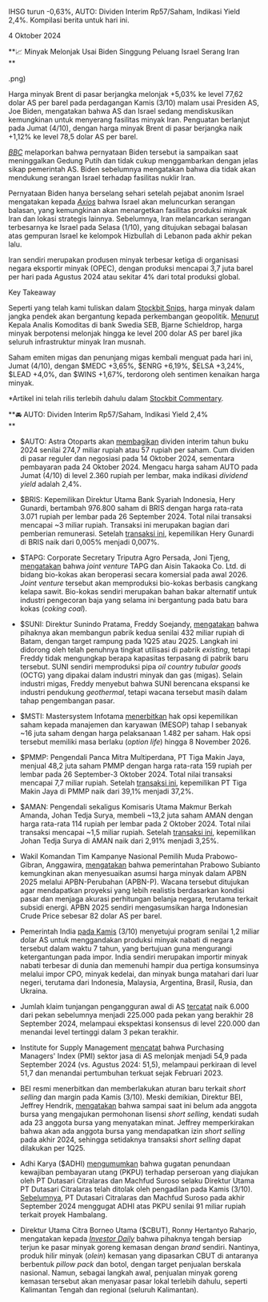 IHSG turun -0,63%, AUTO: Dividen Interim Rp57/Saham, Indikasi Yield 2,4%. Kompilasi berita untuk hari ini.

4 Oktober 2024

**📈 Minyak Melonjak Usai Biden Singgung Peluang Israel Serang Iran  
**

.png)

Harga minyak Brent di pasar berjangka melonjak +5,03% ke level 77,62 dolar AS per barel pada perdagangan Kamis (3/10) malam usai Presiden AS, Joe Biden, mengatakan bahwa AS dan Israel sedang mendiskusikan kemungkinan untuk menyerang fasilitas minyak Iran. Penguatan berlanjut pada Jumat (4/10), dengan harga minyak Brent di pasar berjangka naik +1,12% ke level 78,5 dolar AS per barel.

_[BBC](https://www.bbc.com/news/articles/c3rljzepw5yo)_ melaporkan bahwa pernyataan Biden tersebut ia sampaikan saat meninggalkan Gedung Putih dan tidak cukup menggambarkan dengan jelas sikap pemerintah AS. Biden sebelumnya mengatakan bahwa dia tidak akan mendukung serangan Israel terhadap fasilitas nuklir Iran.

Pernyataan Biden hanya berselang sehari setelah pejabat anonim Israel mengatakan kepada _[Axios](https://www.axios.com/2024/10/02/iran-israel-missile-attacks-response)_ bahwa Israel akan meluncurkan serangan balasan, yang kemungkinan akan menargetkan fasilitas produksi minyak Iran dan lokasi strategis lainnya. Sebelumnya, Iran melancarkan serangan terbesarnya ke Israel pada Selasa (1/10), yang ditujukan sebagai balasan atas gempuran Israel ke kelompok Hizbullah di Lebanon pada akhir pekan lalu.

Iran sendiri merupakan produsen minyak terbesar ketiga di organisasi negara eksportir minyak (OPEC), dengan produksi mencapai 3,7 juta barel per hari pada Agustus 2024 atau sekitar 4% dari total produksi global.

Key Takeaway

Seperti yang telah kami tuliskan dalam [Stockbit Snips](https://snips.stockbit.com/snips-terbaru/-minyak-naik-265-imbas-serangan-iran-ke-israel), harga minyak dalam jangka pendek akan bergantung kepada perkembangan geopolitik. [Menurut](http://xn--asked%20the%20extent%20to%20which%20oil%20prices%20could%20spike%20in%20such%20a%20scenario,%20schieldrop%20replied,%20if%20you%20take%20out%20installations%20in%20iran,%20easily%20you%20go%20to%20$200-plus-2q18k.xn--ivg/) Kepala Analis Komoditas di bank Swedia SEB, Bjarne Schieldrop, harga minyak berpotensi melonjak hingga ke level 200 dolar AS per barel jika seluruh infrastruktur minyak Iran musnah.

Saham emiten migas dan penunjang migas kembali menguat pada hari ini, Jumat (4/10), dengan $MEDC +3,65%, $ENRG +6,19%, $ELSA +3,24%, $LEAD +4,0%, dan $WINS +1,67%, terdorong oleh sentimen kenaikan harga minyak.

\*Artikel ini telah rilis terlebih dahulu dalam [Stockbit Commentary](https://stockbit.com/post/15959436).

**🚘 AUTO: Dividen Interim Rp57/Saham, Indikasi Yield 2,4%  
**

- $AUTO: Astra Otoparts akan [membagikan](<https://emitten-announcement.stockbit.com/attachments/f-31732268-0_AUTO_Jadwal_Aksi_Korporasi_(Khusus_Penyampaian_Dividen_Interim)_31732268.pdf>) dividen interim tahun buku 2024 senilai 274,7 miliar rupiah atau 57 rupiah per saham. Cum dividen di pasar reguler dan negosiasi pada 14 Oktober 2024, sementara pembayaran pada 24 Oktober 2024. Mengacu harga saham AUTO pada Jumat (4/10) di level 2.360 rupiah per lembar, maka indikasi _dividend yield_ adalah 2,4%.
- $BRIS: Kepemilikan Direktur Utama Bank Syariah Indonesia, Hery Gunardi, bertambah 976.800 saham di BRIS dengan harga rata-rata 3.071 rupiah per lembar pada 26 September 2024. Total nilai transaksi mencapai ~3 miliar rupiah. Transaksi ini merupakan bagian dari pemberian remunerasi. Setelah [transaksi ini](https://www.idx.co.id/StaticData/NewsAndAnnouncement/ANNOUNCEMENTSTOCK/From_EREP/202410/d6294f11af_a0030fc6bb.pdf), kepemilikan Hery Gunardi di BRIS naik dari 0,005% menjadi 0,007%.
- $TAPG: Corporate Secretary Triputra Agro Persada, Joni Tjeng, [mengatakan](https://epaper.kontan.co.id/mobile/harian/2024/10/04) bahwa _joint venture_ TAPG dan Aisin Takaoka Co. Ltd. di bidang bio-kokas akan beroperasi secara komersial pada awal 2026. _Joint venture_ tersebut akan memproduksi bio-kokas berbasis cangkang kelapa sawit. Bio-kokas sendiri merupakan bahan bakar alternatif untuk industri pengecoran baja yang selama ini bergantung pada batu bara kokas (_coking coal_).
- $SUNI: Direktur Sunindo Pratama, Freddy Soejandy, [mengatakan](https://epaper.kontan.co.id/mobile/harian/2024/10/04) bahwa pihaknya akan membangun pabrik kedua senilai 432 miliar rupiah di Batam, dengan target rampung pada 1Q25 atau 2Q25. Langkah ini didorong oleh telah penuhnya tingkat utilisasi di pabrik _existing_, tetapi Freddy tidak mengungkap berapa kapasitas terpasang di pabrik baru tersebut. SUNI sendiri memproduksi pipa _oil country tubular goods_ (OCTG) yang dipakai dalam industri minyak dan gas (migas). Selain industri migas, Freddy menyebut bahwa SUNI berencana ekspansi ke industri pendukung _geothermal_, tetapi wacana tersebut masih dalam tahap pengembangan pasar.
- $MSTI: Mastersystem Infotama [menerbitkan](https://www.idx.co.id/StaticData/NewsAndAnnouncement/ANNOUNCEMENTSTOCK/From_EREP/202410/18af1acfa3_930a5e10dc.pdf) hak opsi kepemilikan saham kepada manajemen dan karyawan (MESOP) tahap I sebanyak ~16 juta saham dengan harga pelaksanaan 1.482 per saham. Hak opsi tersebut memiliki masa berlaku (_option life_) hingga 8 November 2026.
- $PMMP: Pengendali Panca Mitra Multiperdana, PT Tiga Makin Jaya, menjual 48,2 juta saham PMMP dengan harga rata-rata 159 rupiah per lembar pada 26 September-3 Oktober 2024. Total nilai transaksi mencapai 7,7 miliar rupiah. Setelah [transaksi ini](https://www.idx.co.id/StaticData/NewsAndAnnouncement/ANNOUNCEMENTSTOCK/From_EREP/202410/c6e1652905_348d88797a.pdf), kepemilikan PT Tiga Makin Jaya di PMMP naik dari 39,1% menjadi 37,2%.
- $AMAN: Pengendali sekaligus Komisaris Utama Makmur Berkah Amanda, Johan Tedja Surya, membeli ~13,2 juta saham AMAN dengan harga rata-rata 114 rupiah per lembar pada 2 Oktober 2024. Total nilai transaksi mencapai ~1,5 miliar rupiah. Setelah [transaksi ini](https://www.idx.co.id/StaticData/NewsAndAnnouncement/ANNOUNCEMENTSTOCK/From_EREP/202410/15d2f31aaf_d33760015c.pdf), kepemilikan Johan Tedja Surya di AMAN naik dari 2,91% menjadi 3,25%.

- Wakil Komandan Tim Kampanye Nasional Pemilih Muda Prabowo-Gibran, Anggawira, [mengatakan](https://epaper.kontan.co.id/mobile/harian/2024/10/04) bahwa pemerintahan Prabowo Subianto kemungkinan akan menyesuaikan asumsi harga minyak dalam APBN 2025 melalui APBN-Perubahan (APBN-P). Wacana tersebut ditujukan agar mendapatkan proyeksi yang lebih realistis berdasarkan kondisi pasar dan menjaga akurasi perhitungan belanja negara, terutama terkait subsidi energi. APBN 2025 sendiri mengasumsikan harga Indonesian Crude Price sebesar 82 dolar AS per barel.
- Pemerintah India [pada Kamis](https://www.reuters.com/markets/commodities/india-aims-double-edible-oil-output-trim-reliance-imports-2024-10-03/) (3/10) menyetujui program senilai 1,2 miliar dolar AS untuk menggandakan produksi minyak nabati di negara tersebut dalam waktu 7 tahun, yang bertujuan guna mengurangi ketergantungan pada impor. India sendiri merupakan importir minyak nabati terbesar di dunia dan memenuhi hampir dua pertiga konsumsinya melalui impor CPO, minyak kedelai, dan minyak bunga matahari dari luar negeri, terutama dari Indonesia, Malaysia, Argentina, Brasil, Rusia, dan Ukraina.
- Jumlah klaim tunjangan pengangguran awal di AS [tercatat](https://www.reuters.com/markets/us/us-weekly-jobless-claims-rise-moderately-2024-10-03/) naik 6.000 dari pekan sebelumnya menjadi 225.000 pada pekan yang berakhir 28 September 2024, melampaui ekspektasi konsensus di level 220.000 dan menandai level tertinggi dalam 3 pekan terakhir.
- Institute for Supply Management [mencatat](https://www.reuters.com/markets/us/us-service-sector-activity-accelerates-1-12-year-high-employment-declining-2024-10-03/) bahwa Purchasing Managers' Index (PMI) sektor jasa di AS melonjak menjadi 54,9 pada September 2024 (vs. Agustus 2024: 51,5), melampaui perkiraan di level 51,7 dan menandai pertumbuhan terkuat sejak Februari 2023.
- BEI resmi menerbitkan dan memberlakukan aturan baru terkait _short selling_ dan margin pada Kamis (3/10). Meski demikian, Direktur BEI, Jeffrey Hendrik, [mengatakan](https://epaper.kontan.co.id/mobile/harian/2024/10/04) bahwa sampai saat ini belum ada anggota bursa yang mengajukan permohonan lisensi _short selling_, kendati sudah ada 23 anggota bursa yang menyatakan minat. Jeffrey memperkirakan bahwa akan ada anggota bursa yang mendapatkan izin _short selling_ pada akhir 2024, sehingga setidaknya transaksi _short selling_ dapat dilakukan per 1Q25.
- Adhi Karya ($ADHI) [mengumumkan](https://www.idx.co.id/StaticData/NewsAndAnnouncement/ANNOUNCEMENTSTOCK/From_EREP/202410/cfa325ae41_c555a9d519.pdf) bahwa gugatan penundaan kewajiban pembayaran utang (PKPU) terhadap perseroan yang diajukan oleh PT Dutasari Citralaras dan Machfud Suroso selaku Direktur Utama PT Dutasari Citralaras telah ditolak oleh pengadilan pada Kamis (3/10). [Sebelumnya](https://snips.stockbit.com/snips-terbaru/opec-lanjutkan-peningkatan-produksi-pada-desember-2024#:~:text=%24ADHI%3A%C2%A0Adhi,ADHI%E2%80%93WIKA.), PT Dutasari Citralaras dan Machfud Suroso pada akhir September 2024 menggugat ADHI atas PKPU senilai 91 miliar rupiah terkait proyek Hambalang.
- Direktur Utama Citra Borneo Utama ($CBUT), Ronny Hertantyo Raharjo, mengatakan kepada _[Investor Daily](https://investor.id/market/375560/emiten-sawit-taipan-abdul-rasyid-cbut-rambah-industri-hilir)_ bahwa pihaknya tengah bersiap terjun ke pasar minyak goreng kemasan dengan _brand_ sendiri. Nantinya, produk hilir minyak (_olein_) kemasan yang dipasarkan CBUT di antaranya berbentuk _pillow pack_ dan botol, dengan target penjualan berskala nasional. Namun, sebagai langkah awal, penjualan minyak goreng kemasan tersebut akan menyasar pasar lokal terlebih dahulu, seperti Kalimantan Tengah dan regional (seluruh Kalimantan).
